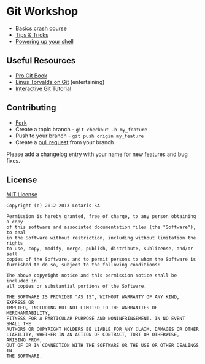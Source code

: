 # Git Workshop

* [Basics crash course](basics.md)
* [Tips & Tricks](tips.md)
* [Powering up your shell](shell.md)

## Useful Resources

* [Pro Git Book](http://git-scm.com/book)
* [Linus Torvalds on Git](http://www.youtube.com/watch?v=4XpnKHJAok8) (entertaining)
* [Interactive Git Tutorial](http://try.github.io/)

## Contributing

* [Fork](https://help.github.com/articles/fork-a-repo)
* Create a topic branch - `git checkout -b my_feature`
* Push to your branch - `git push origin my_feature`
* Create a [pull request](http://help.github.com/pull-requests/) from your branch

Please add a changelog entry with your name for new features and bug fixes.

## License

[MIT License](http://opensource.org/licenses/MIT)

    Copyright (c) 2012-2013 Lotaris SA

    Permission is hereby granted, free of charge, to any person obtaining a copy
    of this software and associated documentation files (the "Software"), to deal
    in the Software without restriction, including without limitation the rights
    to use, copy, modify, merge, publish, distribute, sublicense, and/or sell
    copies of the Software, and to permit persons to whom the Software is
    furnished to do so, subject to the following conditions:

    The above copyright notice and this permission notice shall be included in
    all copies or substantial portions of the Software.

    THE SOFTWARE IS PROVIDED "AS IS", WITHOUT WARRANTY OF ANY KIND, EXPRESS OR
    IMPLIED, INCLUDING BUT NOT LIMITED TO THE WARRANTIES OF MERCHANTABILITY,
    FITNESS FOR A PARTICULAR PURPOSE AND NONINFRINGEMENT. IN NO EVENT SHALL THE
    AUTHORS OR COPYRIGHT HOLDERS BE LIABLE FOR ANY CLAIM, DAMAGES OR OTHER
    LIABILITY, WHETHER IN AN ACTION OF CONTRACT, TORT OR OTHERWISE, ARISING FROM,
    OUT OF OR IN CONNECTION WITH THE SOFTWARE OR THE USE OR OTHER DEALINGS IN
    THE SOFTWARE.
